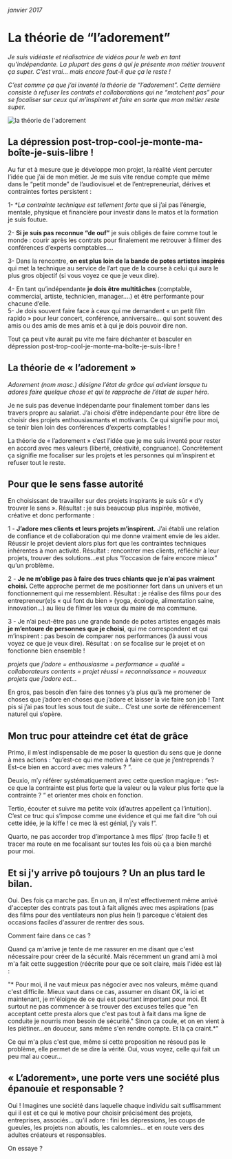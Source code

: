 *janvier 2017*

# La théorie de “l’adorement”

*Je suis vidéaste et réalisatrice de vidéos pour le web en tant qu’indépendante. La plupart des gens à qui je présente mon métier trouvent ça super. C’est vrai… mais encore faut-il que ça le reste !*

*C’est comme ça que j’ai inventé la théorie de “l’adorement”. Cette dernière consiste à refuser les contrats et collaborations qui ne “matchent pas” pour se focaliser sur ceux qui m’inspirent et faire en sorte que mon métier reste super.*

![la théorie de l'adorement](https://github.com/Julia-barbelane/reflexions/blob/master/photos/la-theorie-de-l'adorement.jpg)

## La dépression post-trop-cool-je-monte-ma-boîte-je-suis-libre !

Au fur et à mesure que je développe mon projet, la réalité vient percuter l’idée que j’ai de mon métier. Je me suis vite rendue compte que même dans le “petit monde” de l’audiovisuel et de l’entrepreneuriat, dérives et contraintes fortes persistent :  

1- **La contrainte technique est tellement forte* que si j’ai pas l’énergie, mentale, physique et financière pour investir dans le matos et la formation je suis foutue.  

2- **Si je suis pas reconnue “de ouf”** je suis obligés de faire comme tout le monde : courir après les contrats pour finalement me retrouver à filmer des conférences d’experts comptables….  

3- Dans la rencontre, **on est plus loin de la bande de potes artistes inspirés** qui met la technique au service de l’art que de la course à celui qui aura le plus gros objectif (si vous voyez ce que je veux dire).  

4- En tant qu’indépendante **je dois être multitâches** (comptable, commercial, artiste, technicien, manager….) et être performante pour chacune d’elle.  
5- Je dois souvent faire face à ceux qui me demandent « un petit film rapido » pour leur concert, conférence, anniversaire… qui sont souvent des amis ou des amis de mes amis et à qui je dois pouvoir dire non.  

Tout ça peut vite aurait pu vite me faire déchanter et basculer en dépression post-trop-cool-je-monte-ma-boîte-je-suis-libre !

## La théorie de « l’adorement »
*Adorement (nom masc.) désigne l’état de grâce qui advient lorsque tu adores faire quelque chose et qui te rapproche de l’état de super héro.*

Je ne suis pas devenue indépendante pour finalement tomber dans les travers propre au salariat. J’ai choisi d’être indépendante pour être libre de choisir des projets enthousiasmants et motivants. Ce qui signifie pour moi, se tenir bien loin des conférences d’experts comptables !  

La théorie de « l’adorement » c’est l’idée que je me suis inventé pour rester en accord avec mes valeurs (liberté, créativité, congruance). Concrètement ça signifie me focaliser sur les projets et les personnes qui m’inspirent et refuser tout le reste.

## Pour que le sens fasse autorité

En choisissant de travailler sur des projets inspirants je suis sûr « d’y trouver le sens ». Résultat : je suis beaucoup plus inspirée, motivée, créative et donc performante :  

1 - **J’adore mes clients et leurs projets m’inspirent.** J’ai établi une relation de confiance et de collaboration qui me donne vraiment envie de les aider. Réussir le projet devient alors plus fort que les contraintes techniques inhérentes à mon activité. Résultat : rencontrer mes clients, réfléchir à leur projets, trouver des solutions…est plus “l’occasion de faire encore mieux” qu’un problème.  

2 - **Je ne m’oblige pas à faire des trucs chiants que je n’ai pas vraiment choisi.** Cette approche permet de me positionner fort dans un univers et un fonctionnement qui me ressemblent. Résultat : je réalise des films pour des entrepreneur(e)s « qui font du bien » (yoga, écologie, alimentation saine, innovation…) au lieu de filmer les vœux du maire de ma commune.  

3 - Je n’ai peut-être pas une grande bande de potes artistes engagés mais **je m’entoure de personnes que je choisi**, qui me correspondent et qui m’inspirent : pas besoin de comparer nos performances (là aussi vous voyez ce que je veux dire). Résultat : on se focalise sur le projet et on fonctionne bien ensemble !  

*projets que j’adore = enthousiasme = performance = qualité = collaborateurs contents = projet réussi = reconnaissance = nouveaux projets que j’adore ect…*  

En gros, pas besoin d’en faire des tonnes y’a plus qu’à me promener de choses que j’adore en choses que j’adore et laisser la vie faire son job ! Tant pis si j’ai pas tout les sous tout de suite… C’est une sorte de référencement naturel qui s’opère.

## Mon truc pour atteindre cet état de grâce

Primo, il m’est indispensable de me poser la question du sens que je donne à mes actions : “qu’est-ce qui me motive à faire ce que je j’entreprends ? Est-ce bien en accord avec mes valeurs ? ”.  

Deuxio, m’y référer systématiquement avec cette question magique : “est-ce que la contrainte est plus forte que la valeur ou la valeur plus forte que la contrainte ? “ et orienter mes choix en fonction.  

Tertio, écouter et suivre ma petite voix (d’autres appellent ça l’intuition). C’est ce truc qui s’impose comme une évidence et qui me fait dire “oh oui cette idée, je la kiffe ! ce mec là est génial, j’y vais !”.  

Quarto, ne pas accorder trop d’importance à mes flips’ (trop facile !) et tracer ma route en me focalisant sur toutes les fois où ça a bien marché pour moi.

## Et si j'y arrive pô toujours ? Un an plus tard le bilan. 
Oui. Des fois ça marche pas. En un an, il m'est effectivement même arrivé d'accepter des contrats pas tout à fait alignés avec mes aspirations (pas des films pour des ventilateurs non plus hein !) parceque c'étaient des occasions faciles d'assurer de rentrer des sous.

Comment faire dans ce cas ? 

Quand ça m'arrive je tente de me rassurer en me disant que c'est nécessaire pour créer de la sécurité. Mais récemment un grand ami à moi m'a fait cette suggestion (réécrite pour que ce soit claire, mais l'idée est là) :  

"* Pour moi, il ne vaut mieux pas négocier avec nos valeurs, même quand c'est difficile. Mieux vaut dans ce cas, assumer en disant OK, là ici et maintenant, je m'éloigne de ce qui est pourtant important pour moi. Et surtout ne pas commencer à se trouver des excuses telles que "en acceptant cette presta alors que c'est pas tout à fait dans ma ligne de conduite je nourris mon besoin de sécurité." Sinon ça coule, et on en vient à les piétiner...en douceur, sans même s'en rendre compte. Et là ça craint.*"

Ce qui m'a plus c'est que, même si cette proposition ne résoud pas le problème, elle permet de se dire la vérité. Oui, vous voyez, celle qui fait un peu mal au coeur...

## « L’adorement», une porte vers une société plus épanouie et responsable ?

Oui !
Imagines une société dans laquelle chaque individu sait suffisamment qui il est et ce qui le motive pour choisir précisément des projets, entreprises, associés… qu’il adore : fini les dépressions, les coups de gueules, les projets non aboutis, les calomnies… et en route vers des adultes créateurs et responsables.  

On essaye ?
 
